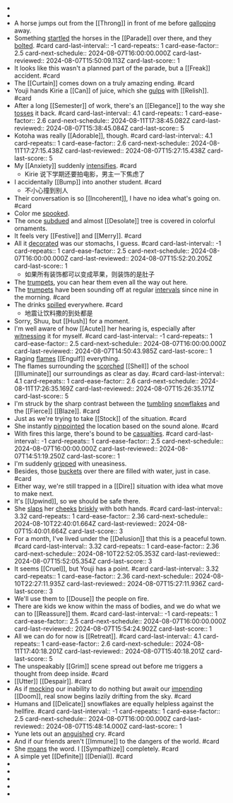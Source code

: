 -
-
- A horse jumps out from the [[Throng]] in front of me before [galloping]([[Gallop]]) away.
- Something [startled]([[Startle]]) the horses in the [[Parade]] over there, and they [bolted]([[Bolt]]). #card
  card-last-interval:: -1
  card-repeats:: 1
  card-ease-factor:: 2.5
  card-next-schedule:: 2024-08-07T16:00:00.000Z
  card-last-reviewed:: 2024-08-07T15:50:09.113Z
  card-last-score:: 1
- It looks like this wasn't a planned part of the parade, but a [[Freak]] accident. #card
- The [[Curtain]] comes down on a truly amazing ending. #card
- Youji hands Kirie a [[Can]] of juice, which she [gulps]([[Gulp]]) with [[Relish]]. #card
- After a long [[Semester]] of work, there's an [[Elegance]] to the way she [tosses]([[Toss]]) it back. #card
  card-last-interval:: 4.1
  card-repeats:: 1
  card-ease-factor:: 2.6
  card-next-schedule:: 2024-08-11T17:38:45.082Z
  card-last-reviewed:: 2024-08-07T15:38:45.084Z
  card-last-score:: 5
- Kotoha was really [[Adorable]], though. #card
  card-last-interval:: 4.1
  card-repeats:: 1
  card-ease-factor:: 2.6
  card-next-schedule:: 2024-08-11T17:27:15.438Z
  card-last-reviewed:: 2024-08-07T15:27:15.438Z
  card-last-score:: 5
- My [[Anxiety]] suddenly [intensifies]([[Intensify]]). #card
	- Kirie 说下学期还要拍电影，男主一下焦虑了
- I accidentally [[Bump]] into another student. #card
	- 不小心撞到别人
- Their conversation is so [[Incoherent]], I have no idea what's going on. #card
- Color me [spooked]([[Spook]]).
- The once [subdued]([[Subdue]]) and almost [[Desolate]] tree is covered in colorful ornaments.
- It feels very [[Festive]] and [[Merry]]. #card
- All it [decorated]([[Decorate]]) was our stomachs, I guess. #card
  card-last-interval:: -1
  card-repeats:: 1
  card-ease-factor:: 2.5
  card-next-schedule:: 2024-08-07T16:00:00.000Z
  card-last-reviewed:: 2024-08-07T15:52:20.205Z
  card-last-score:: 1
	- 如果所有装饰都可以变成苹果，则装饰的是肚子
- The [trumpets]([[Trumpet]]), you can hear them even all the way out here.
- The [trumpets]([[Trumpet]]) have been sounding off at regular [intervals]([[Interval]]) since nine in the morning. #card
- The drinks [spilled]([[Spill]]) everywhere. #card
	- 地震让饮料撒的到处都是
- Sorry, Shuu, but [[Hush]] for a moment.
- I'm well aware of how [[Acute]] her hearing is, especially after [witnessing]([[Witness]]) it for myself. #card
  card-last-interval:: -1
  card-repeats:: 1
  card-ease-factor:: 2.5
  card-next-schedule:: 2024-08-07T16:00:00.000Z
  card-last-reviewed:: 2024-08-07T14:50:43.985Z
  card-last-score:: 1
- Raging [flames]([[Flame]]) [[Engulf]] everything.
- The flames surrounding the [scorched]([[Scorch]]) [[Shell]] of the school [[Illuminate]] our surroundings as clear as day. #card
  card-last-interval:: 4.1
  card-repeats:: 1
  card-ease-factor:: 2.6
  card-next-schedule:: 2024-08-11T17:26:35.169Z
  card-last-reviewed:: 2024-08-07T15:26:35.171Z
  card-last-score:: 5
- I'm struck by the sharp contrast between the [tumbling]([[Tumble]]) [snowflakes]([[Snowflake]]) and the [[Fierce]] [[Blaze]]. #card
- Just as we're trying to take [[Stock]] of the situation. #card
- She instantly [pinpointed]([[Pinpoint]]) the location based on the sound alone. #card
- With fires this large, there's bound to be [casualties]([[Casualty]]). #card
  card-last-interval:: -1
  card-repeats:: 1
  card-ease-factor:: 2.5
  card-next-schedule:: 2024-08-07T16:00:00.000Z
  card-last-reviewed:: 2024-08-07T14:51:19.250Z
  card-last-score:: 1
- I'm suddenly [gripped]([[Grip]]) with uneasiness.
- Besides, those [buckets]([[Bucket]]) over there are filled with water, just in case. #card
- Either way, we're still trapped in a [[Dire]] situation with idea what move to make next.
- It's [[Upwind]], so we should be safe there.
- She [slaps]([[Slap]]) her [cheeks]([[Cheek]]) [briskly]([[Briskly]]) with both hands. #card
  card-last-interval:: 3.32
  card-repeats:: 1
  card-ease-factor:: 2.36
  card-next-schedule:: 2024-08-10T22:40:01.664Z
  card-last-reviewed:: 2024-08-07T15:40:01.664Z
  card-last-score:: 3
- For a month, I've lived under the [[Delusion]] that this is a peaceful town. #card
  card-last-interval:: 3.32
  card-repeats:: 1
  card-ease-factor:: 2.36
  card-next-schedule:: 2024-08-10T22:52:05.353Z
  card-last-reviewed:: 2024-08-07T15:52:05.354Z
  card-last-score:: 3
- It seems [[Cruel]], but Youji has a point. #card
  card-last-interval:: 3.32
  card-repeats:: 1
  card-ease-factor:: 2.36
  card-next-schedule:: 2024-08-10T22:27:11.935Z
  card-last-reviewed:: 2024-08-07T15:27:11.936Z
  card-last-score:: 3
- We'll use them to [[Douse]] the people on fire.
- There are kids we know within the mass of bodies, and we do what we can to [[Reassure]] them. #card
  card-last-interval:: -1
  card-repeats:: 1
  card-ease-factor:: 2.5
  card-next-schedule:: 2024-08-07T16:00:00.000Z
  card-last-reviewed:: 2024-08-07T15:54:24.902Z
  card-last-score:: 1
- All we can do for now is [[Retreat]]. #card
  card-last-interval:: 4.1
  card-repeats:: 1
  card-ease-factor:: 2.6
  card-next-schedule:: 2024-08-11T17:40:18.201Z
  card-last-reviewed:: 2024-08-07T15:40:18.201Z
  card-last-score:: 5
- The unspeakably [[Grim]] scene spread out before me triggers a thought from deep inside. #card
- [[Utter]] [[Despair]]. #card
- As if [mocking]([[Mock]]) our inability to do nothing but await our [impending]([[Impend]]) [[Doom]], real snow begins lazily drifting from the sky. #card
- Humans and [[Delicate]] snowflakes are equally helpless against the hellfire. #card
  card-last-interval:: -1
  card-repeats:: 1
  card-ease-factor:: 2.5
  card-next-schedule:: 2024-08-07T16:00:00.000Z
  card-last-reviewed:: 2024-08-07T15:48:14.000Z
  card-last-score:: 1
- Yune lets out an [anguished]([[Anguish]]) cry. #card
- And if our friends aren't [[Immune]] to the dangers of the world. #card
- She [moans]([[Moan]]) the word. I [[Sympathize]] completely. #card
- A simple yet [[Definite]] [[Denial]]. #card
-
-
-
-
-